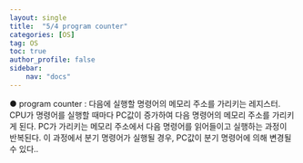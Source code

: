 ```yaml
---
layout: single
title:  "5/4 program counter"
categories: [OS]
tag: OS
toc: true
author_profile: false
sidebar:
    nav: "docs"
---
```


● program counter :  다음에 실행할 명령어의 메모리 주소를 가리키는 레지스터. CPU가 명령어를 실행할 때마다 PC값이 증가하여 다음 명령어의 메모리 주소를 가리키게 된다. PC가 가리키는 메모리 주소에서 다음 명령어를 읽어들이고 실행하는 과정이 반복된다. 이 과정에서 분기 명령어가 실행될 경우, PC값이 분기 명령어에 의해 변경될 수 있다..



